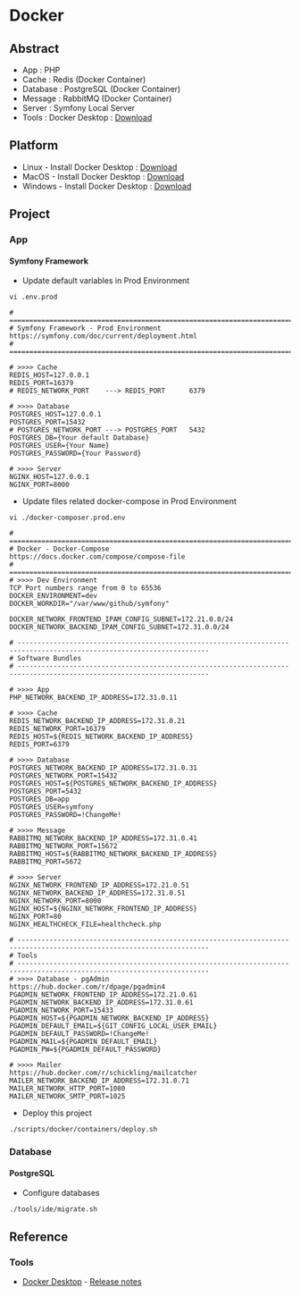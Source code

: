 # Docker

## Abstract

* App : PHP
* Cache : Redis (Docker Container)
* Database : PostgreSQL (Docker Container)
* Message : RabbitMQ (Docker Container)
* Server : Symfony Local Server
* Tools : Docker Desktop : [Download](https://www.docker.com/products/docker-desktop/)

## Platform

* Linux - Install Docker Desktop : [Download](https://www.docker.com/products/docker-desktop/)
* MacOS - Install Docker Desktop : [Download](https://www.docker.com/products/docker-desktop/)
* Windows - Install Docker Desktop : [Download](https://www.docker.com/products/docker-desktop/)

## Project

### App

#### Symfony Framework

* Update default variables in Prod Environment

```
vi .env.prod

# ======================================================================================================================
# Symfony Framework - Prod Environment                                    https://symfony.com/doc/current/deployment.html
# ======================================================================================================================

# >>>> Cache
REDIS_HOST=127.0.0.1
REDIS_PORT=16379                                                       # REDIS_NETWORK_PORT    ---> REDIS_PORT      6379

# >>>> Database
POSTGRES_HOST=127.0.0.1
POSTGRES_PORT=15432                                                    # POSTGRES_NETWORK_PORT ---> POSTGRES_PORT   5432
POSTGRES_DB={Your default Database}
POSTGRES_USER={Your Name}
POSTGRES_PASSWORD={Your Password}

# >>>> Server
NGINX_HOST=127.0.0.1
NGINX_PORT=8000
```

* Update files related docker-compose in Prod Environment

```
vi ./docker-composer.prod.env

# ======================================================================================================================
# Docker - Docker-Compose                                                   https://docs.docker.com/compose/compose-file
# ======================================================================================================================
# >>>> Dev Environment                                                            TCP Port numbers range from 0 to 65536
DOCKER_ENVIRONMENT=dev
DOCKER_WORKDIR="/var/www/github/symfony"

DOCKER_NETWORK_FRONTEND_IPAM_CONFIG_SUBNET=172.21.0.0/24
DOCKER_NETWORK_BACKEND_IPAM_CONFIG_SUBNET=172.31.0.0/24

# ----------------------------------------------------------------------------------------------------------------------
# Software Bundles
# ----------------------------------------------------------------------------------------------------------------------

# >>>> App
PHP_NETWORK_BACKEND_IP_ADDRESS=172.31.0.11

# >>>> Cache
REDIS_NETWORK_BACKEND_IP_ADDRESS=172.31.0.21
REDIS_NETWORK_PORT=16379
REDIS_HOST=${REDIS_NETWORK_BACKEND_IP_ADDRESS}
REDIS_PORT=6379

# >>>> Database
POSTGRES_NETWORK_BACKEND_IP_ADDRESS=172.31.0.31
POSTGRES_NETWORK_PORT=15432
POSTGRES_HOST=${POSTGRES_NETWORK_BACKEND_IP_ADDRESS}
POSTGRES_PORT=5432
POSTGRES_DB=app
POSTGRES_USER=symfony
POSTGRES_PASSWORD=!ChangeMe!

# >>>> Message
RABBITMQ_NETWORK_BACKEND_IP_ADDRESS=172.31.0.41
RABBITMQ_NETWORK_PORT=15672
RABBITMQ_HOST=${RABBITMQ_NETWORK_BACKEND_IP_ADDRESS}
RABBITMQ_PORT=5672

# >>>> Server
NGINX_NETWORK_FRONTEND_IP_ADDRESS=172.21.0.51
NGINX_NETWORK_BACKEND_IP_ADDRESS=172.31.0.51
NGINX_NETWORK_PORT=8000
NGINX_HOST=${NGINX_NETWORK_FRONTEND_IP_ADDRESS}
NGINX_PORT=80
NGINX_HEALTHCHECK_FILE=healthcheck.php

# ----------------------------------------------------------------------------------------------------------------------
# Tools
# ----------------------------------------------------------------------------------------------------------------------
# >>>> Database - pgAdmin                                                        https://hub.docker.com/r/dpage/pgadmin4
PGADMIN_NETWORK_FRONTEND_IP_ADDRESS=172.21.0.61
PGADMIN_NETWORK_BACKEND_IP_ADDRESS=172.31.0.61
PGADMIN_NETWORK_PORT=15433
PGADMIN_HOST=${PGADMIN_NETWORK_BACKEND_IP_ADDRESS}
PGADMIN_DEFAULT_EMAIL=${GIT_CONFIG_LOCAL_USER_EMAIL}
PGADMIN_DEFAULT_PASSWORD=!ChangeMe!
PGADMIN_MAIL=${PGADMIN_DEFAULT_EMAIL}
PGADMIN_PW=${PGADMIN_DEFAULT_PASSWORD}

# >>>> Mailer                                                            https://hub.docker.com/r/schickling/mailcatcher
MAILER_NETWORK_BACKEND_IP_ADDRESS=172.31.0.71
MAILER_NETWORK_HTTP_PORT=1080
MAILER_NETWORK_SMTP_PORT=1025
```

* Deploy this project

```
./scripts/docker/containers/deploy.sh
```

### Database

#### PostgreSQL

* Configure databases

```
./tools/ide/migrate.sh
```

## Reference

### Tools

* [Docker Desktop](https://www.docker.com/products/docker-desktop/) - [Release notes](https://docs.docker.com/desktop/release-notes/)
